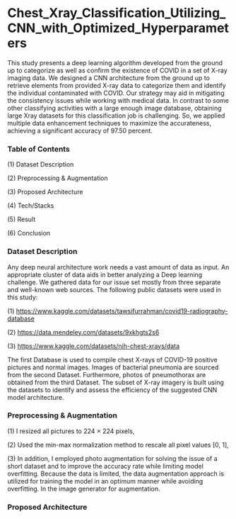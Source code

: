 # Chest_Xray_Classification_Utilizing_CNN_with_Optimized_Hyperparameters

This study presents a deep learning algorithm developed from the ground up to categorize as well as confirm the existence of COVID in a set of X-ray imaging data. We designed a CNN architecture from the ground up to retrieve elements from provided X-ray data to categorize them and identify the individual contaminated with COVID. Our strategy may aid in mitigating the consistency issues while working with medical data. In contrast to some other classifying activities with a large enough image database, obtaining large Xray datasets for this classification job is challenging. So, we applied multiple data enhancement techniques to maximize the accurateness, achieving a significant accuracy of 97.50 percent.

### Table of Contents

(1) Dataset Description

(2) Preprocessing & Augmentation

(3) Proposed Architecture

(4) Tech/Stacks

(5) Result 

(6) Conclusion

### Dataset Description

Any deep neural architecture work needs a vast amount of data as input. An appropriate cluster of data aids in better analyzing a Deep learning challenge. We gathered data for our issue set mostly from three separate and well-known web sources. The following public datasets were used in this study: 

(1) https://www.kaggle.com/datasets/tawsifurrahman/covid19-radiography-database

(2) https://data.mendeley.com/datasets/9xkhgts2s6

(3) https://www.kaggle.com/datasets/nih-chest-xrays/data

The first Database is used to compile chest X-rays of COVID-19 positive pictures and normal images. Images of bacterial pneumonia are sourced from the second Dataset. Furthermore, photos of pneumothorax are obtained from the third Dataset. The subset of X-ray imagery is built using the datasets to identify and assess the efficiency of the suggested CNN model architecture. 

### Preprocessing & Augmentation

(1) I resized all pictures to 224 × 224 pixels,

(2) Used the min-max normalization method to rescale all pixel values [0, 1],

(3) In addition, I employed photo augmentation for solving the issue of a short dataset and to improve the accuracy rate while limiting model overfitting. Because the data is limited, the data augmentation approach is utilized for training the model in an optimum manner while avoiding overfitting. In the image generator for augmentation.

### Proposed Architecture


